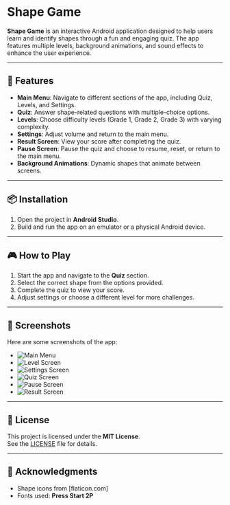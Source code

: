 # Shape Game

**Shape Game** is an interactive Android application designed to help users learn and identify shapes through a fun and engaging quiz. The app features multiple levels, background animations, and sound effects to enhance the user experience.

---

## 🚀 Features

- **Main Menu**: Navigate to different sections of the app, including Quiz, Levels, and Settings.
- **Quiz**: Answer shape-related questions with multiple-choice options.
- **Levels**: Choose difficulty levels (Grade 1, Grade 2, Grade 3) with varying complexity.
- **Settings**: Adjust volume and return to the main menu.
- **Result Screen**: View your score after completing the quiz.
- **Pause Screen**: Pause the quiz and choose to resume, reset, or return to the main menu.
- **Background Animations**: Dynamic shapes that animate between screens.

---

## 📦 Installation

1. Open the project in **Android Studio**.
2. Build and run the app on an emulator or a physical Android device.

---

## 🎮 How to Play

1. Start the app and navigate to the **Quiz** section.
2. Select the correct shape from the options provided.
3. Complete the quiz to view your score.
4. Adjust settings or choose a different level for more challenges.

---

## 📸 Screenshots

Here are some screenshots of the app:

- ![Main Menu](screenshots/MainMenu.PNG)
- ![Level Screen](screenshots/LevelScreen.PNG)
- ![Settings Screen](screenshots/SettingsScreen.PNG)
- ![Quiz Screen](screenshots/QuizScreen.PNG)
- ![Pause Screen](screenshots/PauseScreen.PNG)
- ![Result Screen](screenshots/ResultScreen.PNG)

---

## 📄 License

This project is licensed under the **MIT License**.  
See the [LICENSE](LICENSE) file for details.

---

## 🙏 Acknowledgments

- Shape icons from [flaticon.com]  
- Fonts used: **Press Start 2P**
